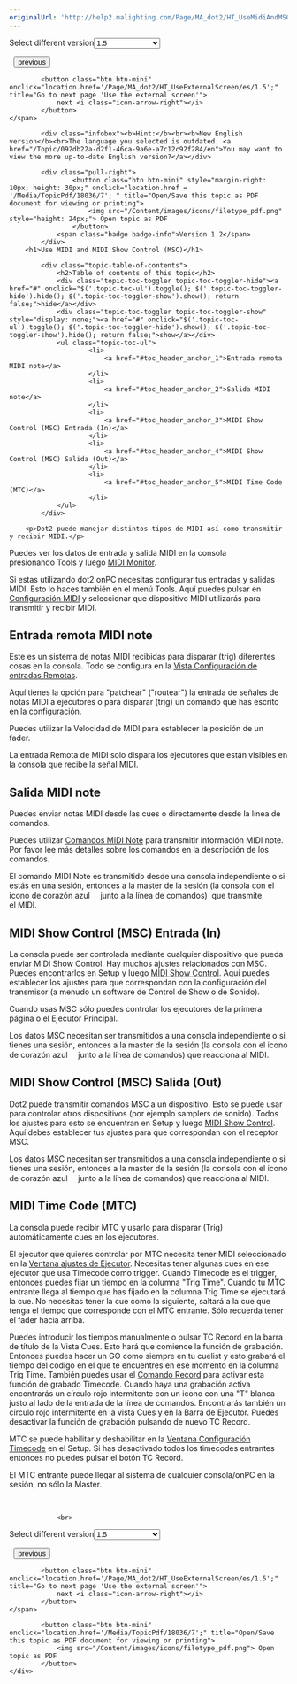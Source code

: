 ```yaml
---
originalUrl: 'http://help2.malighting.com/Page/MA_dot2/HT_UseMidiAndMSC/es/1.5'
---
```


<div class="topic-navigation">

<div class="pull-right">
	<span class="pull-left">


<div class="pull-left">
<form action="/Topic/SetCurrentVersionNumber" class="form-inline" id="frmTagSelector" method="post">	<span class="form-mini">
		<div class="input-prepend"><span class="add-on">Select different version</span><select autocomplete="off" id="versionNumberId" name="versionNumberId" onchange="$(this).closest('#frmTagSelector').submit();" style="width: 120px;"><option value="">- latest -</option>
<option value="3">1.1</option>
<option value="7">1.2</option>
<option value="12">1.3</option>
<option selected="selected" value="16">1.5</option>
<option value="29">1.9</option>
</select></div>
		<input data-val="true" data-val-number="The field Int32 must be a number." data-val-required="The Int32 field is required." id="ProductId" name="ProductId" type="hidden" value="7">
		<input id="CurrentGuid" name="CurrentGuid" type="hidden" value="092db22a-d2f1-46ca-9a6e-a7c12c92f284">
	</span>
</form></div>&nbsp;	</span>
	<span class="pull-right" style="white-space: nowrap;">
			<button class="btn btn-mini" onclick="location.href='/Page/MA_dot2/HT_UseExternalInput/es/1.5'; " title="Go to previous page 'Use external input triggers'">
				<i class="icon-arrow-left"></i> previous
			</button>

			<button class="btn btn-mini" onclick="location.href='/Page/MA_dot2/HT_UseExternalScreen/es/1.5';" title="Go to next page 'Use the external screen'">
				next <i class="icon-arrow-right"></i> 
			</button>
	</span>
</div>
<div class="clear-fix" style="margin-bottom: 10px"></div>
</div>

			<div class="infobox"><b>Hint:</b><br><b>New English version</b><br>The language you selected is outdated. <a href="/Topic/092db22a-d2f1-46ca-9a6e-a7c12c92f284/en">You may want to view the more up-to-date English version?</a></div>
		
			<div class="pull-right">
					<button class="btn btn-mini" style="margin-right: 10px; height: 30px;" onclick="location.href = '/Media/TopicPdf/18036/7'; " title="Open/Save this topic as PDF document for viewing or printing">
						<img src="/Content/images/icons/filetype_pdf.png" style="height: 24px;"> Open topic as PDF
					</button>
				<span class="badge badge-info">Version 1.2</span>
			</div>
		<h1>Use MIDI and MIDI Show Control (MSC)</h1>

			<div class="topic-table-of-contents">
				<h2>Table of contents of this topic</h2>
				<div class="topic-toc-toggler topic-toc-toggler-hide"><a href="#" onclick="$('.topic-toc-ul').toggle(); $('.topic-toc-toggler-hide').hide(); $('.topic-toc-toggler-show').show(); return false;">hide</a></div>
				<div class="topic-toc-toggler topic-toc-toggler-show" style="display: none;"><a href="#" onclick="$('.topic-toc-ul').toggle(); $('.topic-toc-toggler-hide').show(); $('.topic-toc-toggler-show').hide(); return false;">show</a></div>
				<ul class="topic-toc-ul">
						<li>
							<a href="#toc_header_anchor_1">Entrada remota MIDI note</a>
						</li>
						<li>
							<a href="#toc_header_anchor_2">Salida MIDI note</a>
						</li>
						<li>
							<a href="#toc_header_anchor_3">MIDI Show Control (MSC) Entrada (In)</a>
						</li>
						<li>
							<a href="#toc_header_anchor_4">MIDI Show Control (MSC) Salida (Out)</a>
						</li>
						<li>
							<a href="#toc_header_anchor_5">MIDI Time Code (MTC)</a>
						</li>
				</ul>
			</div>

		<p>Dot2 puede manejar distintos tipos de MIDI así como transmitir y recibir MIDI.</p>

<p>Puedes ver los datos de entrada y salida MIDI en la consola presionando&nbsp;<span class="hardkey">Tools</span>&nbsp;y luego&nbsp;<span class="softkey"><a href="/Topic/ae643503-568f-4073-b26f-223f4f1ae82a">MIDI Monitor</a></span>.</p>

<p>Si estas utilizando dot2 onPC necesitas configurar tus entradas y salidas MIDI. Esto lo haces también en el menú Tools. Aquí puedes pulsar en <a href="/Topic/6e181799-633c-4b7d-a700-2fb8f6a07d74">Configuración MIDI</a>&nbsp;y seleccionar que dispositivo MIDI utilizarás para transmitir y recibir MIDI.</p>

<a name="toc_header_anchor_1" id="toc_header_anchor_1" class="topic-toc-item"></a><h2>Entrada remota MIDI note</h2>

<p>Este es un sistema de notas MIDI recibidas para disparar (trig) diferentes cosas en la consola. Todo se configura en la&nbsp;<a href="/Topic/abf8c6b2-dcd4-4f27-8381-8defa74eec66">Vista Configuración de entradas Remotas</a>.</p>

<p>Aquí tienes la opción para "patchear" ("routear") la entrada de señales de notas MIDI a ejecutores o para disparar (trig) un comando que has escrito en la configuración.</p>

<p>Puedes utilizar la Velocidad de MIDI para establecer la posición de un fader.&nbsp;</p>

<p>La entrada Remota de MIDI solo dispara los ejecutores que están visibles en la consola que recibe la señal MIDI.</p>

<a name="toc_header_anchor_2" id="toc_header_anchor_2" class="topic-toc-item"></a><h2>Salida MIDI note</h2>

<p>Puedes enviar notas MIDI desde las cues o directamente desde la línea de comandos.</p>

<p>Puedes utilizar <a href="/Topic/bb896543-7a8d-488f-9d67-40c4b3802f4f">Comandos MIDI Note</a>&nbsp;para transmitir información MIDI note. Por favor lee más detalles sobre los comandos en la descripción de los comandos.</p>

<p>El comando MIDI Note es transmitido desde una consola independiente o si estás en una sesión, entonces a la&nbsp;master&nbsp;de la sesión (la consola con el icono de corazón azul&nbsp;<img alt="" src="/Media/Image/Dot2_ViewsandWindows_StatusMessages03_1-0.png"><img alt="" height="15" src="data:image/gif;base64,R0lGODlhAQABAPABAP///wAAACH5BAEKAAAALAAAAAABAAEAAAICRAEAOw%3D%3D" width="15">​junto a la línea de comandos)&nbsp;​ que transmite el&nbsp;MIDI.</p>

<a name="toc_header_anchor_3" id="toc_header_anchor_3" class="topic-toc-item"></a><h2>MIDI Show Control (MSC) Entrada (In)</h2>

<p>La consola puede ser controlada mediante cualquier dispositivo que pueda enviar MIDI Show Control. Hay muchos ajustes relacionados con MSC. Puedes encontrarlos en <span class="hardkey">Setup</span>&nbsp;y luego&nbsp;<span class="softkey"><a href="/Topic/9f4a7699-e22f-4316-9316-6b31746634da">MIDI Show Control</a></span>. Aquí puedes establecer los ajustes para que correspondan con la configuración del transmisor (a menudo un software de Control de Show o de Sonido).</p>

<p>Cuando usas MSC sólo puedes controlar los ejecutores de la primera página o el Ejecutor Principal.</p>

<p>Los datos MSC necesitan ser transmitidos a una consola independiente o si tienes una sesión, entonces a la master de la sesión (la consola con el icono de corazón azul&nbsp;<img alt="" src="/Media/Image/Dot2_ViewsandWindows_StatusMessages03_1-0.png"><img alt="" height="15" src="data:image/gif;base64,R0lGODlhAQABAPABAP///wAAACH5BAEKAAAALAAAAAABAAEAAAICRAEAOw%3D%3D" width="15">​junto a la línea de comandos) que reacciona al MIDI.</p>

<a name="toc_header_anchor_4" id="toc_header_anchor_4" class="topic-toc-item"></a><h2>MIDI Show Control (MSC) Salida (Out)</h2>

<p>Dot2 puede transmitir comandos MSC a un dispositivo. Esto se puede usar para controlar otros dispositivos (por ejemplo samplers de sonido). Todos los ajustes para esto se encuentran en&nbsp;<span class="hardkey">Setup</span>&nbsp;y luego&nbsp;<span class="softkey"><a href="/Topic/9f4a7699-e22f-4316-9316-6b31746634da">MIDI Show Control</a></span>. Aquí debes establecer tus ajustes para que correspondan con el receptor MSC.</p>

<p>Los datos MSC necesitan ser transmitidos a una consola independiente o si tienes una sesión, entonces a la master de la sesión (la consola con el icono de corazón azul&nbsp;<img alt="" src="/Media/Image/Dot2_ViewsandWindows_StatusMessages03_1-0.png"><img alt="" height="15" src="data:image/gif;base64,R0lGODlhAQABAPABAP///wAAACH5BAEKAAAALAAAAAABAAEAAAICRAEAOw%3D%3D" width="15">​junto a la línea de comandos) que reacciona al MIDI.</p>

<a name="toc_header_anchor_5" id="toc_header_anchor_5" class="topic-toc-item"></a><h2>MIDI Time Code (MTC)</h2>

<p>La consola puede recibir MTC y usarlo para disparar (Trig) automáticamente cues en los ejecutores.</p>

<p>El ejecutor que quieres controlar por MTC necesita tener MIDI seleccionado en la&nbsp;<a href="/Topic/eea17a4c-1b42-406e-86d9-7e61b3a0bfdd">Ventana ajustes de Ejecutor</a>. Necesitas tener algunas cues en ese ejecutor que usa Timecode como&nbsp;trigger. Cuando Timecode es el trigger, entonces puedes fijar un tiempo en la columna "Trig Time". Cuando tu MTC entrante llega al tiempo que has fijado en la columna Trig Time se ejecutará la cue. No necesitas tener la cue como la siguiente, saltará a la cue que tenga el tiempo que corresponde con el MTC entrante. Sólo recuerda tener el fader hacia arriba.</p>

<p>Puedes introducir los tiempos manualmente o pulsar&nbsp;<span class="softkey">TC Record</span> en la barra de título de la Vista Cues. Esto hará que comience la función de grabación. Entonces puedes hacer un GO como siempre en tu cuelist y esto grabará el tiempo del código en el que te encuentres en ese momento en la columna Trig Time. También puedes usar el&nbsp;<a href="/Topic/1e90ffd8-ce1f-42a9-bda9-92c8e7bf83a0">Comando Record</a>&nbsp;para activar esta función de grabado Timecode. Cuando haya una grabación activa encontrarás un círculo rojo intermitente con un icono con una "T" blanca justo al lado de la entrada de la línea de comandos. Encontrarás también un círculo rojo intermitente en la vista Cues y en la Barra de Ejecutor. Puedes desactivar la función de grabación pulsando de nuevo&nbsp;<span class="softkey">TC Record</span>.</p>

<p>MTC se puede habilitar y deshabilitar en la&nbsp;<a href="/Topic/c22188fd-6831-4847-a24a-f9174ed48191">Ventana Configuración Timecode</a>&nbsp;en el&nbsp;Setup. Si has desactivado todos los timecodes entrantes entonces no puedes pulsar el botón&nbsp;<span class="softkey">TC Record</span>.</p>

<p>El MTC entrante puede llegar al sistema de cualquier consola/onPC en la sesión, no sólo la Master.</p>

<p>&nbsp;</p>


				<br>
<div class="topic-navigation">

<div class="pull-right">
	<span class="pull-left">


<div class="pull-left">
<form action="/Topic/SetCurrentVersionNumber" class="form-inline" id="frmTagSelector" method="post">	<span class="form-mini">
		<div class="input-prepend"><span class="add-on">Select different version</span><select autocomplete="off" id="versionNumberId" name="versionNumberId" onchange="$(this).closest('#frmTagSelector').submit();" style="width: 120px;"><option value="">- latest -</option>
<option value="3">1.1</option>
<option value="7">1.2</option>
<option value="12">1.3</option>
<option selected="selected" value="16">1.5</option>
<option value="29">1.9</option>
</select></div>
		<input data-val="true" data-val-number="The field Int32 must be a number." data-val-required="The Int32 field is required." id="ProductId" name="ProductId" type="hidden" value="7">
		<input id="CurrentGuid" name="CurrentGuid" type="hidden" value="092db22a-d2f1-46ca-9a6e-a7c12c92f284">
	</span>
</form></div>&nbsp;	</span>
	<span class="pull-right" style="white-space: nowrap;">
			<button class="btn btn-mini" onclick="location.href='/Page/MA_dot2/HT_UseExternalInput/es/1.5'; " title="Go to previous page 'Use external input triggers'">
				<i class="icon-arrow-left"></i> previous
			</button>

			<button class="btn btn-mini" onclick="location.href='/Page/MA_dot2/HT_UseExternalScreen/es/1.5';" title="Go to next page 'Use the external screen'">
				next <i class="icon-arrow-right"></i> 
			</button>
	</span>
</div>
	<div class="clear-fix"></div>
	<div class="pull-right">
	
			<button class="btn btn-mini" onclick="location.href='/Media/TopicPdf/18036/7';" title="Open/Save this topic as PDF document for viewing or printing">
				<img src="/Content/images/icons/filetype_pdf.png"> Open topic as PDF
			</button>
	</div>
<div class="clear-fix" style="margin-bottom: 10px"></div>
</div>

	
